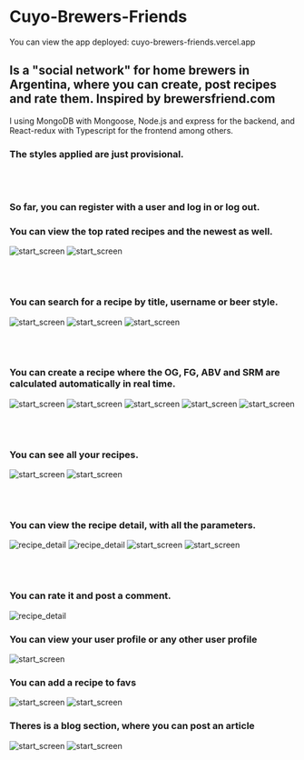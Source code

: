 # Cuyo-Brewers-Friends

You can view the app deployed: cuyo-brewers-friends.vercel.app

## Is a "social network" for home brewers in Argentina, where you can create, post recipes and rate them. Inspired by brewersfriend.com

I using MongoDB with Mongoose, Node.js and express for the backend,
and React-redux with Typescript for the frontend among others.

### The styles applied are just provisional.

<br></br>

### So far, you can register with a user and log in or log out.
### You can view the top rated recipes and the newest as well.

<img src="./images/home.png" alt="start_screen"/>
<img src="./images/update1.0/home1.png" alt="start_screen"/>

<br></br>

### You can search for a recipe by title, username or beer style.

<img src="./images/search.png" alt="start_screen"/>
<img src='./images/search2.png' alt="start_screen">
<img src="./images/update1.0/search1.png" alt="start_screen"/>


<br></br>

### You can create a recipe where the OG, FG, ABV and SRM are calculated automatically in real time.

<img src="./images/add_recipe1.png" alt="start_screen"/>
<img src="./images/add_recipe2.png" alt="start_screen"/>
<img src='./images/add_recipe3.png' alt="start_screen">
<img src="./images/update1.0/createrecipe1.png" alt="start_screen"/>
<img src="./images/update1.0/createrecipe2.png" alt="start_screen"/>


<br></br>

### You can see all your recipes.

<img src="./images/my_recipes.png" alt="start_screen"/>
<img src="./images/update1.0/myrecipes1.png" alt="start_screen"/>


<br></br>

### You can view the recipe detail, with all the parameters.

<img src='./images/recipe_detail1.png' alt="recipe_detail" >
<img src='./images/recipe_detail2.png' alt="recipe_detail" >
<img src="./images/update1.0/detail1.png" alt="start_screen"/>
<img src="./images/update1.0/detail2.png" alt="start_screen"/>



<br></br>

### You can rate it and post a comment.

<img src='./images/recipe_detail3.png' alt="recipe_detail" >

### You can view your user profile or any other user profile

<img src="./images/update1.0/profile1.png" alt="start_screen"/>

### You can add a recipe to favs

<img src="./images/update1.0/fav1.png" alt="start_screen"/>
<img src="./images/update1.0/fav2.png" alt="start_screen"/>

### Theres is a blog section, where you can post an article

<img src="./images/update1.0/blog1.png" alt="start_screen"/>
<img src="./images/update1.0/addblog1.png" alt="start_screen"/>





